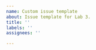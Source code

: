 ```yaml
---
name: Custom issue template
about: Issue template for Lab 3.
title: ''
labels: ''
assignees: ''

---
```



